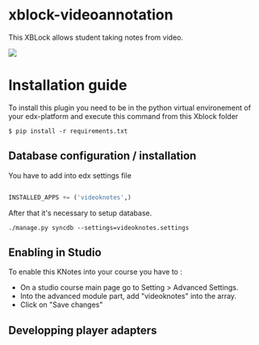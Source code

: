 # xblock-videoannotation

This XBLock allows student taking notes from video. 

![](http://www.kalyzee.com/wp-content/uploads/2015/06/CGQ-VDNWgAAYd3F.png)

# Installation guide

To install this plugin you need to be in the python virtual environement of your edx-platform and execute this command from this Xblock folder

```
$ pip install -r requirements.txt
```

## Database configuration / installation

You have to add into edx settings file 
 
```python

INSTALLED_APPS += ('videoknotes',)

```

After that it's necessary to setup database.

```
./manage.py syncdb --settings=videoknotes.settings
```

## Enabling in Studio

To enable this KNotes into your course you have to :
  - On a studio course main page go to Setting > Advanced Settings.
  - Into the advanced module part, add "videoknotes" into the array.
  - Click on "Save changes"

## Developping player adapters

